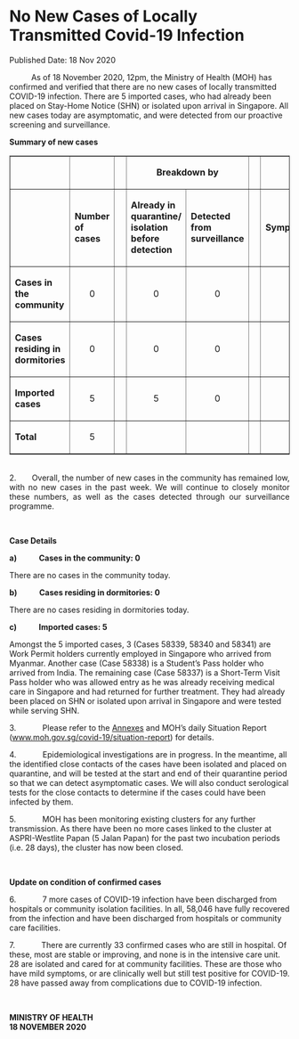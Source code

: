 <html>
    <meta http-equiv="Content-Type" content="text/html; charset=utf-8"/>
    <meta charset="utf-8"/>
    <title>No New Cases of Locally Transmitted Covid-19 Infection</title>
    <body><h1>No New Cases of Locally Transmitted Covid-19 Infection</h1>
    <p>Published Date: 18 Nov 2020</p> <p>&nbsp;&nbsp;&nbsp;&nbsp;&nbsp;&nbsp;&nbsp;&nbsp;&nbsp; As of 18 November 2020, 12pm, the Ministry of Health (MOH) has confirmed and verified that there are no new cases of locally transmitted COVID-19 infection. There are 5 imported cases, who had already been placed on Stay-Home Notice (SHN) or isolated upon arrival in Singapore. All new cases today are asymptomatic, and were detected from our proactive screening and surveillance.&nbsp; </p><p><strong>Summary of new cases</strong>&nbsp;</p><table width="605" border="1" cellspacing="0" cellpadding="0"><tbody><tr><td width="129"><p align="right">&nbsp;</p></td><td width="60"><p>&nbsp;</p></td><td width="16" valign="top"><p>&nbsp;</p></td><td width="192" colspan="2"><p align="center"><strong>Breakdown by</strong></p></td><td width="16" valign="top"><p>&nbsp;</p></td><td width="192" colspan="2"><p align="center"><strong>Breakdown by</strong></p></td></tr><tr><td width="129"><p align="right">&nbsp;</p></td><td width="60"><p><strong>Number of cases</strong></p></td><td width="16" valign="top"><p>&nbsp;</p></td><td width="96"><p><strong>Already in quarantine/ isolation before detection</strong></p></td><td width="96"><p><strong>Detected from surveillance</strong></p></td><td width="16" valign="top"><p>&nbsp;</p></td><td width="96"><p><strong>Symptomatic</strong></p></td><td width="96"><p><strong>Asymptomatic</strong></p></td></tr><tr><td width="129"><p><strong>Cases in the community</strong></p></td><td width="60"><p align="center">0</p></td><td width="16" valign="top"><p align="center">&nbsp;</p></td><td width="96"><p align="center">0</p></td><td width="96"><p align="center">0</p></td><td width="16" valign="top"><p align="center">&nbsp;</p></td><td width="96"><p align="center">0</p></td><td width="96"><p align="center">0</p></td></tr><tr><td width="129"><p><strong>Cases residing in dormitories</strong></p></td><td width="60"><p align="center">0</p></td><td width="16" valign="top"><p align="center">&nbsp;</p></td><td width="96"><p align="center">0</p></td><td width="96"><p align="center">0</p></td><td width="16" valign="top"><p align="center">&nbsp;</p></td><td width="96"><p align="center">0</p></td><td width="96"><p align="center">0</p></td></tr><tr><td width="129"><p><strong>Imported cases</strong></p></td><td width="60"><p align="center">5</p></td><td width="16" valign="top"><p align="center">&nbsp;</p></td><td width="96"><p align="center">5</p></td><td width="96"><p align="center">0</p></td><td width="16" valign="top"><p align="center">&nbsp;</p></td><td width="96"><p align="center">0</p></td><td width="96"><p align="center">5</p></td></tr><tr><td width="129"><p><strong>Total</strong></p></td><td width="60"><p align="center">5</p></td><td width="16" valign="top"><p align="center">&nbsp;</p></td><td width="96"><p align="center">&nbsp;</p></td><td width="96"><p align="center">&nbsp;</p></td><td width="16" valign="top"><p align="center">&nbsp;</p></td><td width="96"><p align="center">&nbsp;</p></td><td width="96"><p align="center">&nbsp;</p></td></tr></tbody></table><p style="text-align: justify;"><br>2.&nbsp; &nbsp; &nbsp; &nbsp;Overall, the number of new cases in the community has remained low, with no new cases in the past week. We will continue to closely monitor these numbers, as well as the cases detected through our surveillance programme.</p><p>&nbsp;</p><p><strong>Case Details</strong></p><p><strong>a)&nbsp;&nbsp;&nbsp;&nbsp;&nbsp;&nbsp;&nbsp;&nbsp;&nbsp;&nbsp;&nbsp; Cases in the community: 0</strong></p><p>There are no cases in the community today. </p><p><strong>b)&nbsp;&nbsp;&nbsp;&nbsp;&nbsp;&nbsp;&nbsp;&nbsp;&nbsp;&nbsp;&nbsp; Cases residing in dormitories: 0</strong></p><p>There are no cases residing in dormitories today.</p><p><strong>c)&nbsp;&nbsp;&nbsp;&nbsp;&nbsp;&nbsp;&nbsp;&nbsp;&nbsp;&nbsp;&nbsp; Imported cases: 5</strong></p><p>Amongst the 5 imported cases, 3 (Cases 58339, 58340 and 58341) are Work Permit holders currently employed in Singapore who arrived from Myanmar. Another case (Case 58338) is a Student’s Pass holder who arrived from India. The remaining case (Case 58337) is a Short-Term Visit Pass holder who was allowed entry as he was already receiving medical care in Singapore and had returned for further treatment. They had already been placed on SHN or isolated upon arrival in Singapore and were tested while serving SHN. </p><p>3.&nbsp;&nbsp;&nbsp;&nbsp;&nbsp;&nbsp;&nbsp;&nbsp;&nbsp;&nbsp;&nbsp; Please refer to the <a title="Annexes" href="/docs/librariesprovider5/pressroom/annex-18-nov.pdf?sfvrsn=2b9baa9c_2">Annexes</a>&nbsp;and MOH’s daily Situation Report (<a title="" href="http://www.moh.gov.sg/covid-19/situation-report" target="_blank" data-saferedirecturl="https://www.google.com/url?q=http://www.moh.gov.sg/covid-19/situation-report&amp;source=gmail&amp;ust=1605793047890000&amp;usg=AFQjCNF5kEpx47tqUbw9jEiHtsUpJuwA_A">www.moh.gov.sg/covid-19/<wbr>situation-report</a>) for details. </p><p>4.&nbsp;&nbsp;&nbsp;&nbsp;&nbsp;&nbsp;&nbsp;&nbsp;&nbsp;&nbsp;&nbsp; Epidemiological investigations are in progress. In the meantime, all the identified close contacts of the cases have been isolated and placed on quarantine, and will be tested at the start and end of their quarantine period so that we can detect asymptomatic cases. We will also conduct serological tests for the close contacts to determine if the cases could have been infected by them. </p><p>5.&nbsp;&nbsp;&nbsp;&nbsp;&nbsp;&nbsp;&nbsp;&nbsp;&nbsp;&nbsp;&nbsp; MOH has been monitoring existing clusters for any further transmission. As there have been no more cases linked to the cluster at ASPRI-Westlite Papan (5 Jalan Papan) for the past two incubation periods (i.e. 28 days), the cluster has now been closed.</p><p>&nbsp;</p><p><strong>Update on condition of confirmed cases</strong></p><p>6.&nbsp;&nbsp;&nbsp;&nbsp;&nbsp;&nbsp;&nbsp;&nbsp;&nbsp;&nbsp;&nbsp; 7 more cases of COVID-19 infection have been discharged from hospitals or community isolation facilities. In all, 58,046 have fully recovered from the infection and have been discharged from hospitals or community care facilities. </p><p>7.&nbsp;&nbsp;&nbsp;&nbsp;&nbsp;&nbsp;&nbsp;&nbsp;&nbsp;&nbsp;&nbsp; There are currently 33 confirmed cases who are still in hospital. Of these, most are stable or improving, and none is in the intensive care unit. 28 are isolated and cared for at community facilities. These are those who have mild symptoms, or are clinically well but still test positive for COVID-19. 28 have passed away from complications due to COVID-19 infection. </p><p>&nbsp;&nbsp;</p><p><strong>MINISTRY OF HEALTH<br>18 NOVEMBER 2020</strong></p></body>
</html>